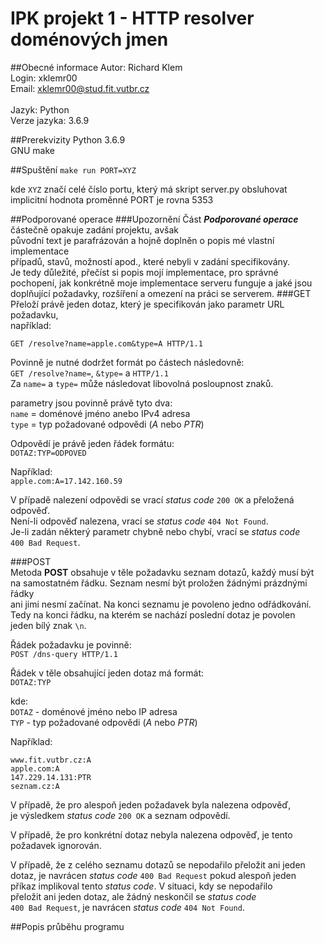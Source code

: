 # IPK projekt 1 - HTTP resolver doménových jmen
##Obecné informace
Autor: Richard Klem<br>
Login: xklemr00<br>
Email: xklemr00@stud.fit.vutbr.cz<br>
<br>
Jazyk: Python<br>
Verze jazyka: 3.6.9<br>

##Prerekvizity
Python 3.6.9<br>
GNU make<br>

##Spuštění
`make run PORT=XYZ`

kde `XYZ` značí celé číslo portu, který má skript server.py obsluhovat<br>
implicitní hodnota proměnné PORT je rovna 5353

##Podporované operace
###Upozornění
Část **_Podporované operace_** částečně opakuje zadání projektu, avšak <br>
původní text je parafrázován a hojně doplněn o popis mé vlastní implementace<br>
případů, stavů, možností apod., které nebyli v zadání specifikovány.<br>
Je tedy důležité, přečíst si popis mojí implementace, pro správné<br>
pochopení, jak konkrétně moje implementace serveru funguje a jaké jsou<br>
doplňující požadavky, rozšíření a omezení na práci se serverem.
###GET<br>
Přeloží právě jeden dotaz, který je specifikován jako parametr URL požadavku,<br>
například:
 
`GET /resolve?name=apple.com&type=A HTTP/1.1`

Povinně je nutné dodržet formát po částech následovně:<br>
`GET /resolve?name=`, `&type=` a `HTTP/1.1`<br>
Za `name=` a `type=` může následovat libovolná posloupnost znaků.

parametry jsou povinně právě tyto dva:<br>
`name` = doménové jméno anebo IPv4 adresa<br>
`type` = typ požadované odpovědi (_A_ nebo _PTR_)<br> 

Odpovědí je právě jeden řádek formátu:<br>
`DOTAZ:TYP=ODPOVED`

Například:<br>
`apple.com:A=17.142.160.59`

V případě nalezení odpovědi se vrací _status code_ `200 OK` a přeložená<br>
odpověď.<br>
Není-li odpověď nalezena, vrací se _status code_ `404 Not Found`.<br>
Je-li zadán některý parametr chybně nebo chybí, vrací se  _status code_<br>
`400 Bad Request`.

###POST<br>
Metoda **POST** obsahuje v těle požadavku seznam dotazů, každý musí být<br>
na samostatném řádku. Seznam nesmí být proložen žádnými prázdnými řádky<br>
ani jimi nesmí začínat. Na konci seznamu je povoleno jedno odřádkování.<br>
Tedy na konci řádku, na kterém se nachází poslední dotaz je povolen<br>
jeden bílý znak `\n`.<br>

Řádek požadavku je povinně:<br> 
`POST /dns-query HTTP/1.1`

Řádek v těle obsahující jeden dotaz má formát:<br>
`DOTAZ:TYP`

kde:<br>
`DOTAZ` - doménové jméno nebo IP adresa<br>
`TYP` - typ požadované odpovědi (_A_ nebo _PTR_)<br> 

Například:
```
www.fit.vutbr.cz:A
apple.com:A
147.229.14.131:PTR
seznam.cz:A
```

V případě, že pro alespoň jeden požadavek byla nalezena odpověď,<br>
je výsledkem _status code_ `200 OK` a seznam odpovědí. <br>

V případě, že pro konkrétní dotaz nebyla nalezena odpověď, je tento<br>
požadavek ignorován.

V případě, že z celého seznamu dotazů se nepodařilo přeložit ani jeden<br>
dotaz, je navrácen _status code_ `400 Bad Request` pokud alespoň jeden<br>
příkaz implikoval tento _status code_. V situaci, kdy se nepodařilo<br>
přeložit ani jeden dotaz, ale žádný neskončil se _status code_<br>
 `400 Bad Request`, je navrácen _status code_ `404 Not Found`.
 
 
 ##Popis průběhu programu
 